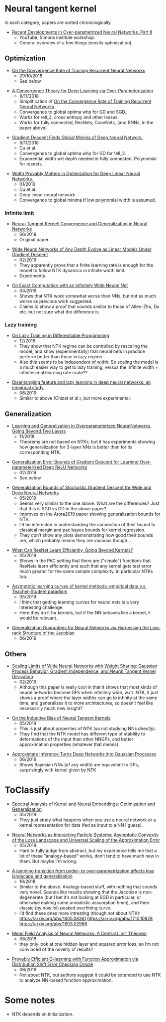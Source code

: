 # Neural tangent kernel

In each category, papers are sorted chronologically.

[https://www.youtube.com/watch?v=NGon2JyjO6Y]: #
+ [Recent Developments in Over-parametrized Neural Networks, Part II](https://www.youtube.com/watch?v=NGon2JyjO6Y)
    +  YouTube, Simons institute workshop.
    + General overview of a few things (mostly optimization).

## Optimization

[https://arxiv.org/abs/1810.12065]: #
+ [On the Convergence Rate of Training Recurrent Neural Networks](./papers/1810.12065.pdf)
    + 29/10/2018
    + See below

[https://arxiv.org/pdf/1811.03962.pdf]: #
+ [A Convergence Theory for Deep Learning via Over-Parameterization](./papers/1811.03962.pdf)
    + 9/11/2018
    + Simplification of [On the Convergence Rate of Training Recurrent Neural Networks](./papers/1810.12065.pdf).
    + Convergence to global optima whp for GD and SGD.
    + Works for \ell_2, cross entropy and other losses. 
    + Works for fully connected, ResNets, ConvNets, (and RNNs, in the paper above)


[https://arxiv.org/pdf/1811.03804.pdf]: #
+ [Gradient Descent Finds Global Minima of Deep Neural Network.](./papers/1811.03804.pdf)
    + 9/11/2018
    + Du et al 
    + Convergence to global optima whp for GD for \ell_2.
    + Exponential width wrt depth needed in fully connected. Polynomial for resnets.

[https://arxiv.org/pdf/1901.08572.pdf]: #
+ [Width Provably Matters in Optimization for Deep Linear Neural Networks.](./papers/1901.08572.pdf)
    + 01/2019
    + Du et al. 
    + Deep linear neural network
    + Convergence to global minima if low polynomial width is assumed.


### Infinite limit

[https://arxiv.org/pdf/1806.07572.pdf ]: #
+ [Neural Tangent Kernel: Convergence and Generalization in Neural Networks ](./papers/1806.07572.pdf)
    + 06/2018
    + Original paper.

[https://arxiv.org/pdf/1902.06720.pdf]: #
+ [Wide Neural Networks of Any Depth Evolve as Linear Models Under Gradient Descent](./papers/1902.06720.pdf)
    + 02/2019
    + They apparently prove that a finite learning rate is enough for the model to follow NTK dynamics in infinite width limit.
    + Experiments


[https://arxiv.org/pdf/1904.11955.pdf]: #
+ [On Exact Computation with an Infinitely Wide Neural Net](./papers/1904.11955.pdf)
    + 04/2019
    + Shows that NTK work somewhat worse than NNs, but not as much worse as previous work suggested.
    + Claims to show a proof that sounds similar to those of Allen-Zhu, Du etc. but not sure what the difference is.

### Lazy training

[https://arxiv.org/pdf/1812.07956.pdf ]: #
+ [On Lazy Training in Differentiable Programming](./papers/1812.07956.pdf)
    + 12/2018
    + They show that NTK regime can be controlled by rescaling the model, and show (experimentally) that neural nets in practice perform better than those in lazy regime.
    + Also this seems to be independent of width. So scaling the model is a much easier way to get to lazy training, versus the infinite width + infinitesimal learning rate route??

[https://arxiv.org/pdf/1906.08034.pdf]: #
+ [Disentangling feature and lazy learning in deep neural networks: an empirical study](./papers/1906.08034.pdf)
    + 06/2019
    + Similar to above (Chizat et al.), but more experimental.

## Generalization

[https://arxiv.org/pdf/1811.04918.pdf]: #
+ [Learning and Generalization in Overparameterized NeuralNetworks, Going Beyond Two Layers](./papers/1811.04918.pdf)
    + 11/2018
    + Theorems are not based on NTKs, but it has experiments showing how generalization for 3-layer NNs is better than for its corresponding NTK.

[https://arxiv.org/pdf/1902.01384.pdf]: #
+ [Generalization Error Bounds of Gradient Descent for Learning Over-parameterized Deep ReLU Networks](./papers/1902.01384.pdf)
    + 02/2019
    + See below
    
[https://arxiv.org/pdf/1905.13210.pdf]: #
+ [Generalization Bounds of Stochastic Gradient Descent for Wide and Deep Neural Networks](./papers/1905.13210.pdf)
    + 05/2019
    + Seems very similar to the one above. What are the differences? Just that this is SGD vs GD in the above paper?
    + Improves on the Arora2019 paper showing generalization bounds for NTK.
    + I’d be interested in understanding the connection of their bound to classical margin and pac bayes bounds for kernel regression.
    + They don’t show any plots demonstrating how good their bounds are, which probably means they are vacuous though...


[https://arxiv.org/pdf/1905.10337.pdf]: #
+ [What Can ResNet Learn Efficiently, Going Beyond Kernels?](./papers/1905.10337.pdf)
    + 05/2019
    + Shows in the PAC setting that there are ("simple") functions that ResNets learn efficiently and such that any kernel gets test error much greater for the same sample complexity. in particular NTKs too.
    
[https://arxiv.org/pdf/1905.10843.pdf]: #
+ [Asymptotic learning curves of kernel methods: empirical data v.s. Teacher-Student paradigm](./papers/1905.10843.pdf)
    + 05/2019
    + I think that getting learning curves for neural nets is a very interesting challenge.
    + Here they do it for kernels, but if the NN behaves like a kernel, it would be relevant..

[https://arxiv.org/pdf/1906.05392.pdf]: #
+ [Generalization Guarantees for Neural Networks via Harnessing the Low-rank Structure of the Jacobian](./papers/1906.05392.pdf)
    + 06/2019

## Others

[https://arxiv.org/pdf/1902.04760.pdf]: #
+ [Scaling Limits of Wide Neural Networks with Weight Sharing: Gaussian Process Behavior, Gradient Independence, and Neural Tangent Kernel Derivation](./papers/1902.04760.pdf)
    + 02/2019
    + Although this paper is really cool in that it shows that most kinds of neural networks become GPs when infinitely wide, w.r.t. NTK, it just shows a proof where the layer widths can go to infinity at the same time, and generalizes it to more architectures, so doesn’t feel like necessarily much new insight?

[https://arxiv.org/pdf/1905.12173.pdf]: #
+ [On the Inductive Bias of Neural Tangent Kernels](./papers/1905.12173.pdf)
    + 05/2019
    + This is just about properties of NTK (so not studying NNs directly).
    + They find that the NTK model has different type of stability to deformations of the input than other NNGPs, and better approximation properties (whatever that means)

[https://arxiv.org/pdf/1906.01930.pdf]: #
+ [Approximate Inference Turns Deep Networks into Gaussian Processes](./papers/1906.01930.pdf)
    + 06/2019
    + Shows Bayesian NNs (of any width) are equivalent to GPs, surprisingly with kernel given by NTK

# ToClassify

[https://arxiv.org/pdf/1905.05095.pdf]: #
+ [Spectral Analysis of Kernel and Neural Embeddings: Optimization and Generalization](./papers/1905.05095.pdf)
    + 05/2019
    + They just study what happens when you use a neural network or a kernel representation for data (fed as input to a NN I guess).

[https://arxiv.org/pdf/1805.00915.pdf]: #
+ [Neural Networks as Interacting Particle Systems: Asymptotic Convexity of the Loss Landscape and Universal Scaling of the Approximation Error ](./papers/1805.00915.pdf)
    + 05/2018
    + Hard to fully judge from abstract, but my experience tells me that a lot of these “analogy-based” works, don’t tend to have much new in them. But maybe I'm wrong.
    
[https://arxiv.org/pdf/1810.09665.pdf]: #
+ [A jamming transition from under- to over-parametrization affects loss landscape and generalization](./papers/1810.09665.pdf)
    + 10/2018
    + Similar to the above. Analogy-based stuff, with nothing that sounds very novel. Sounds like results showing that the Jacobian is non-degenerate (but I bet it’s not looking at SGD in particular, or otherwise making some unrealistic assumption hmm), and then classic (by now lol) peaked overfitting curve.
    + I’d find these ones more intresting (though not about NTK): https://arxiv.org/abs/1605.08361 https://arxiv.org/abs/1710.10928 https://arxiv.org/abs/1803.02968

[https://arxiv.org/pdf/1808.09372.pdf]: #
+ [Mean Field Analysis of Neural Networks: A Central Limit Theorem](./papers/1808.09372.pdf)
    + 08/2018
    + they only look at one hidden layer and squared error loss, so I’m not convinced of the novelty of results?

[https://arxiv.org/pdf/1906.06321.pdf]: #
+ [Provably Efficient $Q$-learning with Function Approximation via Distribution Shift Error Checking Oracle](./papers/1906.06321.pdf)
    + 06/2019
    + Not about NTK, but authors suggest it could be extended to use NTK to analyze NN-based function approximation.

# Some notes

+ NTK depends on initialization.
